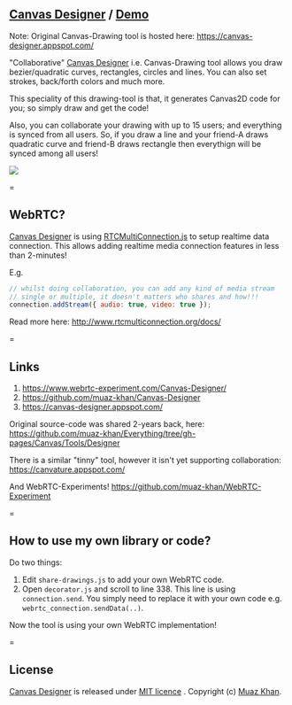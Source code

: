 ## [Canvas Designer](https://github.com/muaz-khan/Canvas-Designer) / [Demo](https://www.webrtc-experiment.com/Canvas-Designer/)

Note: Original Canvas-Drawing tool is hosted here: https://canvas-designer.appspot.com/

"Collaborative" [Canvas Designer](https://github.com/muaz-khan/Canvas-Designer) i.e. Canvas-Drawing tool allows you draw bezier/quadratic curves, rectangles, circles and lines. You can also set strokes, back/forth colors and much more.

This speciality of this drawing-tool is that, it generates Canvas2D code for you; so simply draw and get the code!

Also, you can collaborate your drawing with up to 15 users; and everything is synced from all users. So, if you draw a line and your friend-A draws quadratic curve and friend-B draws rectangle then everythign will be synced among all users!

<img src="https://cdn.webrtc-experiment.com/images/Canvas-Designer.gif" />

=

## WebRTC?

[Canvas Designer](https://github.com/muaz-khan/Canvas-Designer) is using [RTCMultiConnection.js](http://www.RTCMultiConnection.org/) to setup realtime data connection. This allows adding realtime media connection features in less than 2-minutes!

E.g.

```javascript
// whilst doing collaboration, you can add any kind of media stream
// single or multiple, it doesn't matters who shares and how!!!
connection.addStream({ audio: true, video: true });
```

Read more here: http://www.rtcmulticonnection.org/docs/

=

## Links

1. https://www.webrtc-experiment.com/Canvas-Designer/
2. https://github.com/muaz-khan/Canvas-Designer
3. https://canvas-designer.appspot.com/

Original source-code was shared 2-years back, here: https://github.com/muaz-khan/Everything/tree/gh-pages/Canvas/Tools/Designer

There is a similar "tinny" tool, however it isn't yet supporting collaboration: https://canvature.appspot.com/

And WebRTC-Experiments! https://github.com/muaz-khan/WebRTC-Experiment

=

## How to use my own library or code?

Do two things:

1. Edit `share-drawings.js` to add your own WebRTC code.
2. Open `decorator.js` and scroll to line 338. This line is using `connection.send`. You simply need to replace it with your own code e.g. `webrtc_connection.sendData(..)`.

Now the tool is using your own WebRTC implementation!

=

## License

[Canvas Designer](https://github.com/muaz-khan/Canvas-Designer) is released under [MIT licence](https://www.webrtc-experiment.com/licence/) . Copyright (c) [Muaz Khan](https://plus.google.com/+MuazKhan).
